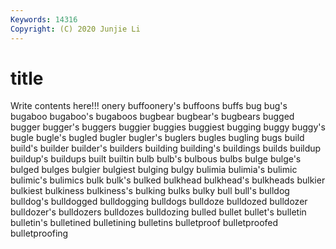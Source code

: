 ```yaml
---
Keywords: 14316
Copyright: (C) 2020 Junjie Li
---
```


# title

Write contents here!!!
onery 
buffoonery's 
buffoons 
buffs 
bug 
bug's
bugaboo 
bugaboo's 
bugaboos 
bugbear 
bugbear's 
bugbears 
bugged 
bugger 
bugger's 
buggers
buggier 
buggies 
buggiest 
bugging 
buggy 
buggy's 
bugle 
bugle's 
bugled 
bugler
bugler's 
buglers 
bugles 
bugling 
bugs 
build 
build's 
builder 
builder's 
builders
building 
building's 
buildings 
builds 
buildup 
buildup's 
buildups 
built 
builtin 
bulb
bulb's 
bulbous 
bulbs 
bulge 
bulge's 
bulged 
bulges 
bulgier 
bulgiest 
bulging
bulgy 
bulimia 
bulimia's 
bulimic 
bulimic's 
bulimics 
bulk 
bulk's 
bulked 
bulkhead
bulkhead's 
bulkheads 
bulkier 
bulkiest 
bulkiness 
bulkiness's 
bulking 
bulks 
bulky 
bull
bull's 
bulldog 
bulldog's 
bulldogged 
bulldogging 
bulldogs 
bulldoze 
bulldozed 
bulldozer 
bulldozer's
bulldozers 
bulldozes 
bulldozing 
bulled 
bullet 
bullet's 
bulletin 
bulletin's 
bulletined 
bulletining
bulletins 
bulletproof 
bulletproofed 
bulletproofing 
